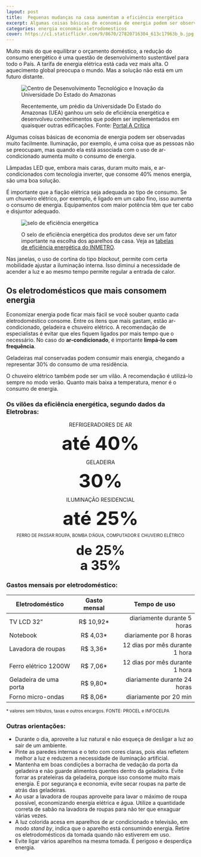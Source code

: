 ```yaml
---
layout: post
title:  Pequenas mudanças na casa aumentam a eficiência energética
excerpt: Algumas coisas básicas de economia de energia podem ser observadas muito facilmente. Economizar energia pode ficar mais fácil se você souber quanto cada eletrodoméstico consome. Entre os itens que mais gastam, estão ar-condicionado, geladeira e chuveiro elétrico. A recomendação de especialistas é evitar que eles fiquem ligados por mais tempo que o necessário.
categories: energia economia eletrodomesticos
cover: https://c1.staticflickr.com/9/8670/27820716304_613c17963b_b.jpg
---
```


Muito mais do que equilibrar o orçamento doméstico, a redução do consumo energético é uma questão de desenvolvimento sustentável para todo o País. A tarifa de energia elétrica está cada vez mais alta. O aquecimento global preocupa o mundo. Mas a solução não está em um futuro distante.

<figure class="grid pull">
  <div class="cell">
    <img src="http://acritica.tagview.com.br/uploads/news/image/719838/show_Capturar3.JPG" alt="Centro de Desenvolvimento Tecnológico e Inovação da Universidade Do Estado do Amazonas">
  </div>
  <figcaption>
    <p>Recentemente, um prédio da Universidade Do Estado do Amazonas (UEA) ganhou um selo de eficiência energética e desenvolveu conhecimentos que podem ser implementados em quaisquer outras edificações. Fonte: <a href="http://www.acritica.com/channels/cotidiano/news/domingo-mudancas-simples-deixam-casas-com-melhor-eficiencia-energetica">Portal A Crítica</a></p>
  </figcaption>
</figure>

Algumas coisas básicas de economia de energia podem ser observadas muito facilmente. Iluminação, por exemplo, é uma coisa que as pessoas não se preocupam, mas quando ela está associada com o uso de ar-condicionado aumenta muito o consumo de energia.

Lâmpadas LED que, embora mais caras, duram muito mais, e ar-condicionados com tecnologia inverter, que consome 40% menos energia, são uma boa solução.

É importante que a fiação elétrica seja adequada ao tipo de consumo. Se um chuveiro elétrico, por exemplo, é ligado em um cabo fino, isso aumenta o consumo de energia. Equipamentos com maior potência têm que ter cabo e disjuntor adequado.

<figure class="grid _center inner">
  <div class="cell _1of2"><img src="http://mundoeducacao.bol.uol.com.br/upload/conteudo_legenda/fdc38df72dd22f929a21d3ff99282a85.jpg" alt="selo de eficiência energética"></div>
  <figcaption class="cell _1of2">
    <p>O selo de eficiência energética dos produtos deve ser um fator importante na escolha dos aparelhos da casa. Veja as <a href="http://www.inmetro.gov.br/consumidor/tabelas.asp">tabelas de eficiência energética do INMETRO</a>.</p>
  </figcaption>
</figure>

Nas janelas, o uso de cortina do tipo *blackout*, permite com certa mobilidade ajustar a iluminação interna. Isso diminui a necessidade de acender a luz e ao mesmo tempo permite regular a entrada de calor. 

## Os eletrodomésticos que mais consomem energia

Economizar energia pode ficar mais fácil se você souber quanto cada eletrodoméstico consome. Entre os itens que mais gastam, estão ar-condicionado, geladeira e chuveiro elétrico. A recomendação de especialistas é evitar que eles fiquem ligados por mais tempo que o necessário. No caso do **ar-condicionado**, é importante **limpá-lo com frequência**. 

Geladeiras mal conservadas podem consumir mais energia, chegando a representar 30% do consumo de uma residência. 

O chuveiro elétrico também pode ser um vilão. A recomendação é utilizá-lo sempre no modo verão. Quanto mais baixa a temperatura, menor é o consumo de energia.

### Os vilões da eficiência energética, segundo dados da Eletrobras:

<div class="grid">
  <div class="cell _1of4">
    <p style="display:block;text-align:center;">REFRIGERADORES DE AR</p>
    <div style="display:block;text-align:center;font-weight:bold;line-height:55px;font-size:50px;">até 40%</div>
  </div>
  <div class="cell _1of4">
    <p style="display:block;text-align:center;">GELADEIRA</p>
    <div style="display:block;text-align:center;font-weight:bold;line-height:55px;font-size:50px;">30%</div>
  </div>
  <div class="cell _1of4">
    <p style="display:block;text-align:center;">ILUMINAÇÃO RESIDENCIAL</p>
    <div style="display:block;text-align:center;font-weight:bold;line-height:55px;font-size:50px;">até 25%</div>
  </div>
  <div class="cell _1of4">
    <p style="display:block;text-align:center;font-size:.8em;">FERRO DE PASSAR ROUPA, BOMBA D’ÁGUA, COMPUTADOR E CHUVEIRO ELÉTRICO</p>
    <div style="display:block;text-align:center;font-weight:bold;line-height:40px;font-size:35px;">de 25%<br>a 35%</div>
  </div>
</div>

### Gastos mensais por eletrodoméstico:

<table width="100%" class="inner">
  <thead>
  <tr>
    <th>Eletrodoméstico</th>
    <th>Gasto mensal</th>
    <th>Tempo de uso</th>
  </tr>
  </thead>
  <tbody>
  <tr>
    <td>TV LCD 32”</td>
    <td style="text-align:center;">R$ 10,92*</td>
    <td style="text-align:right;">diariamente durante 5 horas</td>
  </tr>
  <tr>
    <td>Notebook</td>
    <td style="text-align:center;">R$ 4,03*</td>
    <td style="text-align:right;">diariamente por 8 horas</td>
  </tr>
  <tr>
    <td>Lavadora de roupas</td>
    <td style="text-align:center;">R$ 3,36*</td>
    <td style="text-align:right;">12 dias por mês durante 1 hora</td>
  </tr>
  <tr>
    <td>Ferro elétrico 1200W</td>
    <td style="text-align:center;">R$ 7,06*</td>
    <td style="text-align:right;">12 dias por mês durante 1 hora</td>
  </tr>
  <tr>
    <td>Geladeira de uma porta</td>
    <td style="text-align:center;">R$ 9,80*</td>
    <td style="text-align:right;">diariamente durante 24 horas</td>
  </tr>
  <tr>
    <td>Forno micro-ondas</td>
    <td style="text-align:center;">R$ 8,06*</td>
    <td style="text-align:right;">diariamente por 20 min</td>
  </tr>
  </tbody>
</table>

<p><small>* valores sem tributos, taxas e outros encargos. FONTE: PROCEL e INFOCELPA</small></p>

### Outras orientações:

- Durante o dia, aproveite a luz natural e não esqueça de desligar a luz ao sair de um ambiente.
- Pinte as paredes internas e o teto com cores claras, pois elas refletem melhor a luz e reduzem a necessidade de iluminação artificial.
- Mantenha em boas condições a borracha de vedação da porta da geladeira e não guarde alimentos quentes dentro da geladeira. Evite forrar as prateleiras da geladeira, porque isso consome muito mais energia. E por segurança e economia, evite secar roupas na parte de atrás das geladeiras.
- Ao usar a lavadora de roupas aproveite para lavar o máximo de roupa possível, economizando energia elétrica e água. Utilize a quantidade correta de sabão na lavadora de roupas para não ter que enxaguar várias vezes.
- A luz colorida acesa em aparelhos de ar condicionado e televisão, em modo *stand by*, indica que o aparelho está consumindo energia. Retire os eletrodomésticos da tomada quando não estiverem em uso.
- Evite ligar vários aparelhos na mesma tomada. É perigoso e desperdiça energia.